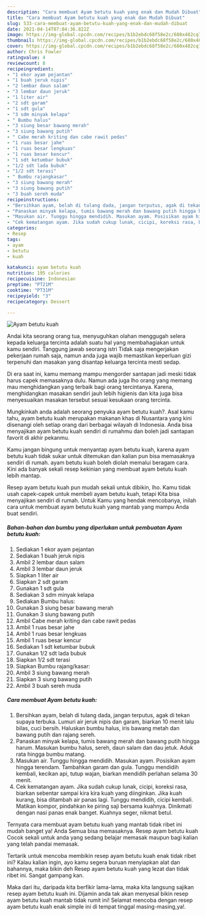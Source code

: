 ```yaml
---
description: "Cara membuat Ayam betutu kuah yang enak dan Mudah Dibuat"
title: "Cara membuat Ayam betutu kuah yang enak dan Mudah Dibuat"
slug: 533-cara-membuat-ayam-betutu-kuah-yang-enak-dan-mudah-dibuat
date: 2021-04-14T07:04:36.822Z
image: https://img-global.cpcdn.com/recipes/b1b2ebdc68f58e2c/680x482cq70/ayam-betutu-kuah-foto-resep-utama.jpg
thumbnail: https://img-global.cpcdn.com/recipes/b1b2ebdc68f58e2c/680x482cq70/ayam-betutu-kuah-foto-resep-utama.jpg
cover: https://img-global.cpcdn.com/recipes/b1b2ebdc68f58e2c/680x482cq70/ayam-betutu-kuah-foto-resep-utama.jpg
author: Chris Fowler
ratingvalue: 4
reviewcount: 8
recipeingredient:
- "1 ekor ayam pejantan"
- "1 buah jeruk nipis"
- "2 lembar daun salam"
- "3 lembar daun jeruk"
- "1 liter air"
- "2 sdt garam"
- "1 sdt gula"
- "3 sdm minyak kelapa"
- " Bumbu halus"
- "3 siung besar bawang merah"
- "3 siung bawang putih"
- " Cabe merah kriting dan cabe rawit pedas"
- "1 ruas besar jahe"
- "1 ruas besar lengkuas"
- "1 ruas besar kencur"
- "1 sdt ketumbar bubuk"
- "1/2 sdt lada bubuk"
- "1/2 sdt terasi"
- " Bumbu rajangkasar"
- "3 siung bawang merah"
- "3 siung bawang putih"
- "3 buah sereh muda"
recipeinstructions:
- "Bersihkan ayam, belah di tulang dada, jangan terputus, agak di tekan supaya terbuka. Lumuri air jeruk nipis dan garam, biarkan 10 menit lalu bilas, cuci bersih. Haluskan bumbu halus, iris bawang metah dan bawang putih dan rajang sereh."
- "Panaskan minyak kelapa, tumis bawang merah dan bawang putih hingga harum. Masukan bumbu halus, sereh, daun salam dan dau jetuk. Aduk rata hingga bumbu matang."
- "Masukan air. Tunggu hingga mendidih. Masukan ayam. Posisikan ayam hingga terendam. Tambahkan garam dan gula. Tunggu mendidih kembali, kecikan api, tutup wajan, biarkan mendidih perlahan selama 30 menit."
- "Cek kematangan ayam. Jika sudah cukup lunak, cicipi, koreksi rasa, biarkan sebentar sampai kira kira kuah yang diinginkan. Jika kuah kurang, bisa ditambah air panas lagi. Tunggu mendidih, cicipi kembali. Matikan kompor, pindahkan ke piring saji bersama kuahnya. Dinikmati dengan nasi panas enak banget. Kuahnya seger, nikmat betul."
categories:
- Resep
tags:
- ayam
- betutu
- kuah

katakunci: ayam betutu kuah 
nutrition: 195 calories
recipecuisine: Indonesian
preptime: "PT21M"
cooktime: "PT31M"
recipeyield: "3"
recipecategory: Dessert

---
```



![Ayam betutu kuah](https://img-global.cpcdn.com/recipes/b1b2ebdc68f58e2c/680x482cq70/ayam-betutu-kuah-foto-resep-utama.jpg)

Andai kita seorang orang tua, menyuguhkan olahan menggugah selera kepada keluarga tercinta adalah suatu hal yang membahagiakan untuk kamu sendiri. Tanggung jawab seorang istri Tidak saja mengerjakan pekerjaan rumah saja, namun anda juga wajib memastikan keperluan gizi terpenuhi dan masakan yang disantap keluarga tercinta mesti sedap.

Di era  saat ini, kamu memang mampu mengorder santapan jadi meski tidak harus capek memasaknya dulu. Namun ada juga lho orang yang memang mau menghidangkan yang terbaik bagi orang tercintanya. Karena, menghidangkan masakan sendiri jauh lebih higienis dan kita juga bisa menyesuaikan masakan tersebut sesuai kesukaan orang tercinta. 



Mungkinkah anda adalah seorang penyuka ayam betutu kuah?. Asal kamu tahu, ayam betutu kuah merupakan makanan khas di Nusantara yang kini disenangi oleh setiap orang dari berbagai wilayah di Indonesia. Anda bisa menyajikan ayam betutu kuah sendiri di rumahmu dan boleh jadi santapan favorit di akhir pekanmu.

Kamu jangan bingung untuk menyantap ayam betutu kuah, karena ayam betutu kuah tidak sukar untuk ditemukan dan kalian pun bisa memasaknya sendiri di rumah. ayam betutu kuah boleh diolah memalui beragam cara. Kini ada banyak sekali resep kekinian yang membuat ayam betutu kuah lebih mantap.

Resep ayam betutu kuah pun mudah sekali untuk dibikin, lho. Kamu tidak usah capek-capek untuk membeli ayam betutu kuah, tetapi Kita bisa menyajikan sendiri di rumah. Untuk Kamu yang hendak mencobanya, inilah cara untuk membuat ayam betutu kuah yang mantab yang mampu Anda buat sendiri.

<!--inarticleads1-->

##### Bahan-bahan dan bumbu yang diperlukan untuk pembuatan Ayam betutu kuah:

1. Sediakan 1 ekor ayam pejantan
1. Sediakan 1 buah jeruk nipis
1. Ambil 2 lembar daun salam
1. Ambil 3 lembar daun jeruk
1. Siapkan 1 liter air
1. Siapkan 2 sdt garam
1. Gunakan 1 sdt gula
1. Sediakan 3 sdm minyak kelapa
1. Sediakan  Bumbu halus:
1. Gunakan 3 siung besar bawang merah
1. Gunakan 3 siung bawang putih
1. Ambil  Cabe merah kriting dan cabe rawit pedas
1. Ambil 1 ruas besar jahe
1. Ambil 1 ruas besar lengkuas
1. Ambil 1 ruas besar kencur
1. Sediakan 1 sdt ketumbar bubuk
1. Gunakan 1/2 sdt lada bubuk
1. Siapkan 1/2 sdt terasi
1. Siapkan  Bumbu rajang/kasar:
1. Ambil 3 siung bawang merah
1. Siapkan 3 siung bawang putih
1. Ambil 3 buah sereh muda




<!--inarticleads2-->

##### Cara membuat Ayam betutu kuah:

1. Bersihkan ayam, belah di tulang dada, jangan terputus, agak di tekan supaya terbuka. Lumuri air jeruk nipis dan garam, biarkan 10 menit lalu bilas, cuci bersih. Haluskan bumbu halus, iris bawang metah dan bawang putih dan rajang sereh.
1. Panaskan minyak kelapa, tumis bawang merah dan bawang putih hingga harum. Masukan bumbu halus, sereh, daun salam dan dau jetuk. Aduk rata hingga bumbu matang.
1. Masukan air. Tunggu hingga mendidih. Masukan ayam. Posisikan ayam hingga terendam. Tambahkan garam dan gula. Tunggu mendidih kembali, kecikan api, tutup wajan, biarkan mendidih perlahan selama 30 menit.
1. Cek kematangan ayam. Jika sudah cukup lunak, cicipi, koreksi rasa, biarkan sebentar sampai kira kira kuah yang diinginkan. Jika kuah kurang, bisa ditambah air panas lagi. Tunggu mendidih, cicipi kembali. Matikan kompor, pindahkan ke piring saji bersama kuahnya. Dinikmati dengan nasi panas enak banget. Kuahnya seger, nikmat betul.




Ternyata cara membuat ayam betutu kuah yang mantab tidak ribet ini mudah banget ya! Anda Semua bisa memasaknya. Resep ayam betutu kuah Cocok sekali untuk anda yang sedang belajar memasak maupun bagi kalian yang telah pandai memasak.

Tertarik untuk mencoba membikin resep ayam betutu kuah enak tidak ribet ini? Kalau kalian ingin, ayo kamu segera buruan menyiapkan alat dan bahannya, maka bikin deh Resep ayam betutu kuah yang lezat dan tidak ribet ini. Sangat gampang kan. 

Maka dari itu, daripada kita berfikir lama-lama, maka kita langsung sajikan resep ayam betutu kuah ini. Dijamin anda tak akan menyesal bikin resep ayam betutu kuah mantab tidak rumit ini! Selamat mencoba dengan resep ayam betutu kuah enak simple ini di tempat tinggal masing-masing,ya!.

